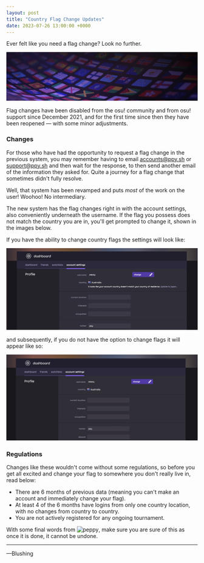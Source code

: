 ```yaml
---
layout: post
title: "Country Flag Change Updates"
date: 2023-07-26 13:00:00 +0000
---
```


Ever felt like you need a flag change? Look no further.

![](/wiki/shared/news/2023-07-25-flag-change-update/banner.jpg)

Flag changes have been disabled from the osu! community and from osu! support since December 2021, and for the first time since then they have been reopened — with some minor adjustments.

### Changes

For those who have had the opportunity to request a flag change in the previous system, you may remember having to email <accounts@ppy.sh> or <support@ppy.sh> and then wait for the response, to then send another email of the information they asked for. Quite a journey for a flag change that sometimes didn't fully resolve.

Well, that system has been revamped and puts *most* of the work on the user! Woohoo! No intermediary.

The new system has the flag changes right in with the account settings, also conveniently underneath the username. If the flag you possess does not match the country you are in, you'll get prompted to change it, shown in the images below.

If you have the ability to change country flags the settings will look like:

![](/wiki/shared/news/2023-07-25-flag-change-update/user-pop-up.jpg)

and subsequently, if you do not have the option to change flags it will appear like so:

![](/wiki/shared/news/2023-07-25-flag-change-update/unavailable-user-pop-up.jpg)

### Regulations

Changes like these wouldn't come without some regulations, so before you get all excited and change your flag to somewhere you don't really live in, read below:

- There are 6 months of previous data (meaning you can't make an account and immediately change your flag).
- At least 4 of the 6 months have logins from only one country location, with no changes from country to country.
- You are not actively registered for any ongoing tournament.

With some final words from ![peppy](https://osu.ppy.sh/users/2), make sure you are sure of this as once it is done, it cannot be undone.

---


—Blushing

